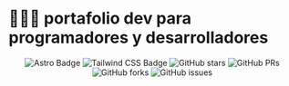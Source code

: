 # 👨🏻‍💻 portafolio dev para programadores y desarrolladores


<div align="center">

![Astro Badge](https://img.shields.io/badge/Astro-FF3E00?logo=astro&logoColor=fff&style=flat)
![Tailwind CSS Badge](https://img.shields.io/badge/Tailwind%20CSS-06B6D4?logo=tailwindcss&logoColor=fff&style=flat)
![GitHub stars](https://img.shields.io/github/stars/midudev/portafolio-lucindadev.dev)
![GitHub PRs](https://img.shields.io/github/issues-pr/midudev/portafolio-lucindadev.dev)
![GitHub forks](https://img.shields.io/github/forks/midudev/portafolio-lucindadev.dev)
![GitHub issues](https://img.shields.io/github/issues/midudev/portafolio-lucindadev.dev)

</div>

